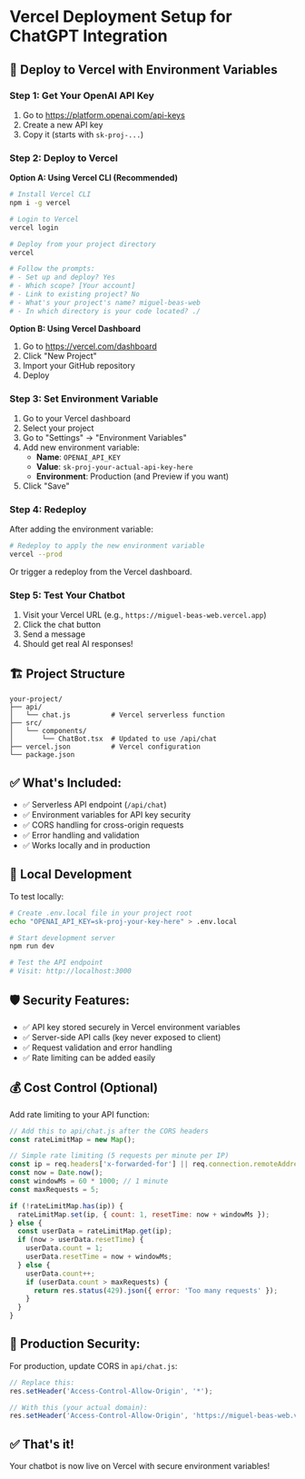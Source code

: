 # Vercel Deployment Setup for ChatGPT Integration

## 🚀 **Deploy to Vercel with Environment Variables**

### **Step 1: Get Your OpenAI API Key**
1. Go to https://platform.openai.com/api-keys
2. Create a new API key
3. Copy it (starts with `sk-proj-...`)

### **Step 2: Deploy to Vercel**

**Option A: Using Vercel CLI (Recommended)**
```bash
# Install Vercel CLI
npm i -g vercel

# Login to Vercel
vercel login

# Deploy from your project directory
vercel

# Follow the prompts:
# - Set up and deploy? Yes
# - Which scope? [Your account]
# - Link to existing project? No
# - What's your project's name? miguel-beas-web
# - In which directory is your code located? ./
```

**Option B: Using Vercel Dashboard**
1. Go to https://vercel.com/dashboard
2. Click "New Project"
3. Import your GitHub repository
4. Deploy

### **Step 3: Set Environment Variable**
1. Go to your Vercel dashboard
2. Select your project
3. Go to "Settings" → "Environment Variables"
4. Add new environment variable:
   - **Name**: `OPENAI_API_KEY`
   - **Value**: `sk-proj-your-actual-api-key-here`
   - **Environment**: Production (and Preview if you want)
5. Click "Save"

### **Step 4: Redeploy**
After adding the environment variable:
```bash
# Redeploy to apply the new environment variable
vercel --prod
```

Or trigger a redeploy from the Vercel dashboard.

### **Step 5: Test Your Chatbot**
1. Visit your Vercel URL (e.g., `https://miguel-beas-web.vercel.app`)
2. Click the chat button
3. Send a message
4. Should get real AI responses!

## 🏗️ **Project Structure**
```
your-project/
├── api/
│   └── chat.js          # Vercel serverless function
├── src/
│   └── components/
│       └── ChatBot.tsx  # Updated to use /api/chat
├── vercel.json          # Vercel configuration
└── package.json
```

## ✅ **What's Included:**
- ✅ Serverless API endpoint (`/api/chat`)
- ✅ Environment variables for API key security
- ✅ CORS handling for cross-origin requests
- ✅ Error handling and validation
- ✅ Works locally and in production

## 🔧 **Local Development**
To test locally:
```bash
# Create .env.local file in your project root
echo "OPENAI_API_KEY=sk-proj-your-key-here" > .env.local

# Start development server
npm run dev

# Test the API endpoint
# Visit: http://localhost:3000
```

## 🛡️ **Security Features:**
- ✅ API key stored securely in Vercel environment variables
- ✅ Server-side API calls (key never exposed to client)
- ✅ Request validation and error handling
- ✅ Rate limiting can be added easily

## 💰 **Cost Control (Optional)**
Add rate limiting to your API function:

```javascript
// Add this to api/chat.js after the CORS headers
const rateLimitMap = new Map();

// Simple rate limiting (5 requests per minute per IP)
const ip = req.headers['x-forwarded-for'] || req.connection.remoteAddress;
const now = Date.now();
const windowMs = 60 * 1000; // 1 minute
const maxRequests = 5;

if (!rateLimitMap.has(ip)) {
  rateLimitMap.set(ip, { count: 1, resetTime: now + windowMs });
} else {
  const userData = rateLimitMap.get(ip);
  if (now > userData.resetTime) {
    userData.count = 1;
    userData.resetTime = now + windowMs;
  } else {
    userData.count++;
    if (userData.count > maxRequests) {
      return res.status(429).json({ error: 'Too many requests' });
    }
  }
}
```

## 🚨 **Production Security:**
For production, update CORS in `api/chat.js`:
```javascript
// Replace this:
res.setHeader('Access-Control-Allow-Origin', '*');

// With this (your actual domain):
res.setHeader('Access-Control-Allow-Origin', 'https://miguel-beas-web.vercel.app');
```

## ✅ **That's it!**
Your chatbot is now live on Vercel with secure environment variables! 